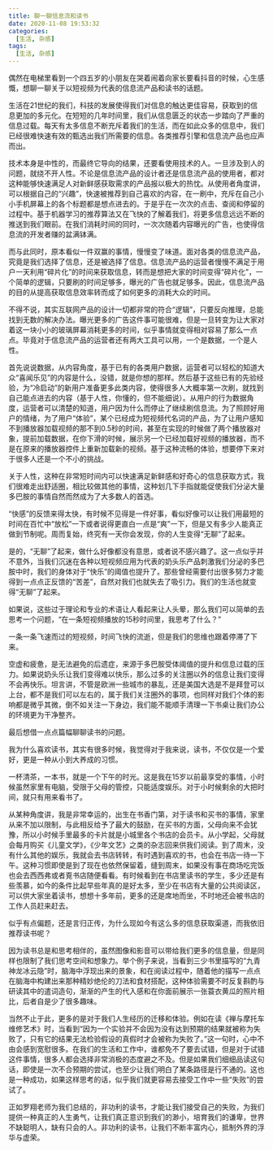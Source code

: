 ```yaml
---
title: 聊一聊信息流和读书
date: 2020-11-08 19:53:32
categories: 
  [生活, 杂感]
tags: 
  [生活, 杂感]
---
```


偶然在电梯里看到一个四五岁的小朋友在哭着闹着向家长要看抖音的时候，心生感慨，想聊一聊关于以短视频为代表的信息流产品和读书的话题。

<!-- more -->

生活在21世纪的我们，科技的发展使得我们对信息的触达更佳容易，获取到的信息更加的多元化。在短短的几年时间里，我们从信息匮乏的状态一步踏向了严重的信息过载。每天有太多信息不断充斥着我们的生活，而在如此众多的信息中，我们已经很难快速有效的甄选出我们所需要的信息。各类推荐引擎和信息流产品也应声而出。

技术本身是中性的，而最终它导向的结果，还要看使用技术的人。一旦涉及到人的问题，就绕不开人性。不论是信息流产品的设计者还是信息流产品的使用者，都对这种能够快速满足人对新鲜感获取需求的产品报以极大的热忱。从使用者角度讲，可以根据自己的“兴趣”，快速被推荐到自己喜欢的内容，在一刷中，充斥在自己小小手机屏幕上的各个标题都是想点进去的。于是乎在一次次的点击、查阅和停留的过程中。基于机器学习的推荐算法又在飞快的了解着我们，将更多信息远远不断的推送到我们眼前。在我们消耗时间的同时，一次次随着内容曝光的广告，也使得信息流的开发者赚的盆满钵满。

而与此同时，原本看似一件双赢的事情，慢慢变了味道。面对各类的信息流产品，究竟是我们选择了信息，还是被选择了信息。信息流产品的运营者慢慢不满足于用户一天利用“碎片化”的时间来获取信息，转而是想把大家的时间变得“碎片化”，一个简单的逻辑，只要刷的时间足够多，曝光的广告也就足够多。因此，信息流产品的目的从提高获取信息效率转而成了如何更多的消耗大众的时间。

不得不说，其实互联网产品的设计一切都非常的符合“逻辑”，只要反向推理，总能找到无数的解决办法。曝光更多的广告这件事可能很难，但是一旦转变为让大家对着这一块小小的玻璃屏幕消耗更多的时间，似乎事情就变得相对容易了那么一点点。毕竟对于信息流产品的运营者还有两大工具可以用，一个是数据，一个是人性。

首先说说数据，从内容角度，基于已有的各类用户数据，运营者可以轻松的知道大众“喜闻乐见”的内容是什么，没错，就是你想的那样。然后基于这些已有的先验经验，为“冷启动”的新用户准备更多此类内容，使得很多人大概率第一次刷，就找到自己能点进去的内容（基于人性，你懂的，但不能细说）。从用户的行为数据角度，运营者可以清楚的知道，用户因为什么而停止了继续刷信息流。为了照顾好用户的情绪，为了用户“体验”，某个已经成为短视频代名词的产品，为了让用户感知不到播放器加载视频的那不到0.5秒的时间，甚至在实现的时候做了两个播放器对象，提前加载数据，在你下滑的时候，展示另一个已经加载好视频的播放器，而不是在原来的播放器控件上重新加载新的视频。基于这种流畅的体验，想要停下来对于很多人还是一个不小的挑战。

关于人性，这种在非常短时间内可以快速满足新鲜感和好奇心的信息获取方式，我们很难走出舒适圈，相比较做其他的事情，这种划几下手指就能促使我们分泌大量多巴胺的事情自然而然成为了大多数人的首选。

“快感”的反馈来得太快，有时候不见得是一件好事，看似好像可以让我们用最短的时间在百忙中“放松”一下或者说得更直白一点是“爽”一下，但是又有多少人能真正做到节制呢。周而复始，终究有一天你会发现，你的人生变得“无聊”了起来。

是的，“无聊”了起来，做什么好像都没有意思，或者说不感兴趣了。这一点似乎并不意外，当我们沉迷在各种以短视频应用为代表的奶头乐产品刺激我们分泌的多巴胺中时，我们的身体对于“快乐”的阈值也提升了。那些曾经需要付出很多努力才能得到一点点正反馈的“苦差”，自然对我们也就失去了吸引力。我们的生活也就变得“无聊”了起来。


如果说，这些过于理论和专业的术语让人看起来让人头晕，那么我们可以简单的去思考一个问题，“在一条短视频播放的15秒时间里，我思考了什么？”

一条一条飞速而过的短视频，时间飞快的流逝，但是我们的思维也跟着停滞了下来。

空虚和疲惫，是无法避免的后遗症，来源于多巴胺受体阈值的提升和信息过载的压力。如果说奶头乐让我们变得难以快乐，那么过多的关注圈以外的信息让我们变得不会再快乐。坦言讲，不管是欧洲一些城市的暴乱，还是美国大选是不是拜登可以上台，都不是我们可以左右的，属于我们关注圈外的事项，也同样对我们个体的影响都是微乎其微，倒不如关注一下身边，我们能不能顺手清理一下书桌让我们办公的环境更为干净整齐。

最后想借一点点篇幅聊聊读书的问题。

我为什么喜欢读书，其实有很多时候，我觉得对于我来说，读书，不仅仅是一个爱好，更是一种从小到大养成的习惯。

一杯清茶，一本书，就是一个下午的时光。这是我在15岁以前最享受的事情，小时候虽然家里有电脑，受限于父母的管控，只能适度娱乐。对于小时候剩余的大把时间，就只有用来看书了。

从某种角度讲，我是非常幸运的，出生在书香门第，对于读书和买书的事情，家里从来不加以限制，与此相反给予了最大的鼓励，在买书的方面，父母向来不会犹豫，所以小时候手里最多的卡片就是小城里各个书店的会员卡。从小学起，父母就会每月购买《儿童文学》，《少年文艺》之类的杂志回来供我们阅读。到了周末，没有什么其他的娱乐，我就会去书店转转，有时遇到喜欢的书，也会在书店一待一下午。这种习惯即使是到了现在也依然保留着，缝到周末，如果没有事在商场吃完饭也会去西西弗或者覔书店随便看看。有时候看到在书店里读书的学生，多少还是有些羡慕，如今的条件比起早些年真的是好太多，至少在书店有大量的公共阅读区，可以供大家坐着读书，想想十多年前，更多的还是席地而坐，不时地还会被书店的工作人员赶来赶去。

似乎有点偏题，还是言归正传，为什么现如今有这么多的信息获取渠道，而我依旧推荐读书呢？

因为读书总是和思考相伴的，虽然图像和影音可以带给我们更多的信息量，但是同样也限制了我们思考空间和想象力。举个例子来说，当看到三少书里描写的“九青神龙冰云隐”时，脑海中浮现出来的景象，和在阅读过程中，随着他的描写一点点在脑海中构建出来那种精妙绝伦的刀法和食材搭配，这种体验需要不时反复斟酌与研读其中的遣词造句，渐渐的产生的代入感和在你面前展示一张蓑衣黄瓜的照片相比，后者自是少了很多趣味。

当然不止于此，更多的是对于我们人生经历的迁移和体验。例如在读《禅与摩托车维修艺术》时，当看到“因为一个实验并不会因为没有达到预期的结果就被称为失败了，只有它的结果无法检验假设的真假时才会被称为失败了。”这一句时，心中不由会感到宽慰很多。在我们的生活和工作中，谁都免不了要去试错，但是对于试错这件事情，很多人都会选择非常消极的态度避之不及。但是如果我们细细品读这句话，即使是一次不合预期的尝试，也至少让我们明白了某条路径是行不通的。这也是一种成功，如果这样思考的话，似乎我们就更容易去接受工作中一些“失败”的尝试了。

正如罗翔老师为我们总结的，非功利的读书，才能让我们接受自己的失败，为我们提供一种真正的人生勇气，让我们真正意识到我们的渺小，培育我们的谦卑，世界不缺聪明人，缺有只会的人。非功利的读书，让我们不断丰富内心，抵制外界的浮华与虚荣。
